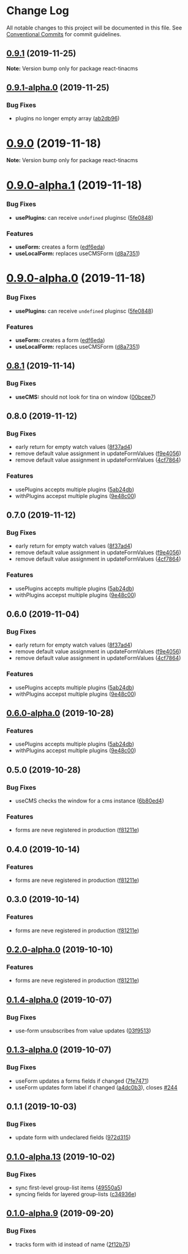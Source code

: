 # Change Log

All notable changes to this project will be documented in this file.
See [Conventional Commits](https://conventionalcommits.org) for commit guidelines.

## [0.9.1](https://github.com/tinacms/tinacms/compare/react-tinacms@0.9.1-alpha.0...react-tinacms@0.9.1) (2019-11-25)

**Note:** Version bump only for package react-tinacms





## [0.9.1-alpha.0](https://github.com/tinacms/tinacms/compare/react-tinacms@0.9.0...react-tinacms@0.9.1-alpha.0) (2019-11-25)


### Bug Fixes

* plugins no longer empty array ([ab2db96](https://github.com/tinacms/tinacms/commit/ab2db96))





# [0.9.0](https://github.com/tinacms/tinacms/compare/react-tinacms@0.9.0-alpha.1...react-tinacms@0.9.0) (2019-11-18)

**Note:** Version bump only for package react-tinacms





# [0.9.0-alpha.1](https://github.com/tinacms/tinacms/compare/react-tinacms@0.8.1...react-tinacms@0.9.0-alpha.1) (2019-11-18)


### Bug Fixes

* **usePlugins:** can receive `undefined` pluginsc ([5fe0848](https://github.com/tinacms/tinacms/commit/5fe0848))


### Features

* **useForm:** creates a form ([edf6eda](https://github.com/tinacms/tinacms/commit/edf6eda))
* **useLocalForm:** replaces useCMSForm ([d8a7351](https://github.com/tinacms/tinacms/commit/d8a7351))





# [0.9.0-alpha.0](https://github.com/tinacms/tinacms/compare/react-tinacms@0.8.1...react-tinacms@0.9.0-alpha.0) (2019-11-18)


### Bug Fixes

* **usePlugins:** can receive `undefined` pluginsc ([5fe0848](https://github.com/tinacms/tinacms/commit/5fe0848))


### Features

* **useForm:** creates a form ([edf6eda](https://github.com/tinacms/tinacms/commit/edf6eda))
* **useLocalForm:** replaces useCMSForm ([d8a7351](https://github.com/tinacms/tinacms/commit/d8a7351))





## [0.8.1](https://github.com/tinacms/tinacms/compare/react-tinacms@0.8.0...react-tinacms@0.8.1) (2019-11-14)


### Bug Fixes

* **useCMS:** should not look for tina on window ([00bcee7](https://github.com/tinacms/tinacms/commit/00bcee7))





## 0.8.0 (2019-11-12)

### Bug Fixes

- early return for empty watch values ([8f37ad4](https://github.com/tinacms/tinacms/commit/8f37ad4))
- remove default value assignment in updateFormValues ([f9e4056](https://github.com/tinacms/tinacms/commit/f9e4056))
- remove default value assignment in updateFormValues ([4cf7864](https://github.com/tinacms/tinacms/commit/4cf7864))

### Features

- usePlugins accepts multiple plugins ([5ab24db](https://github.com/tinacms/tinacms/commit/5ab24db))
- withPlugins accepst multiple plugins ([9e48c00](https://github.com/tinacms/tinacms/commit/9e48c00))

## 0.7.0 (2019-11-12)

### Bug Fixes

- early return for empty watch values ([8f37ad4](https://github.com/tinacms/tinacms/commit/8f37ad4))
- remove default value assignment in updateFormValues ([f9e4056](https://github.com/tinacms/tinacms/commit/f9e4056))
- remove default value assignment in updateFormValues ([4cf7864](https://github.com/tinacms/tinacms/commit/4cf7864))

### Features

- usePlugins accepts multiple plugins ([5ab24db](https://github.com/tinacms/tinacms/commit/5ab24db))
- withPlugins accepst multiple plugins ([9e48c00](https://github.com/tinacms/tinacms/commit/9e48c00))

## 0.6.0 (2019-11-04)

### Bug Fixes

- early return for empty watch values ([8f37ad4](https://github.com/tinacms/tinacms/commit/8f37ad4))
- remove default value assignment in updateFormValues ([f9e4056](https://github.com/tinacms/tinacms/commit/f9e4056))
- remove default value assignment in updateFormValues ([4cf7864](https://github.com/tinacms/tinacms/commit/4cf7864))

### Features

- usePlugins accepts multiple plugins ([5ab24db](https://github.com/tinacms/tinacms/commit/5ab24db))
- withPlugins accepst multiple plugins ([9e48c00](https://github.com/tinacms/tinacms/commit/9e48c00))

## [0.6.0-alpha.0](https://github.com/tinacms/tinacms/compare/react-tinacms@0.5.0-alpha.0...react-tinacms@0.6.0-alpha.0) (2019-10-28)

### Features

- usePlugins accepts multiple plugins ([5ab24db](https://github.com/tinacms/tinacms/commit/5ab24db))
- withPlugins accepst multiple plugins ([9e48c00](https://github.com/tinacms/tinacms/commit/9e48c00))

## 0.5.0 (2019-10-28)

### Bug Fixes

- useCMS checks the window for a cms instance ([6b80ed4](https://github.com/tinacms/tinacms/commit/6b80ed4))

### Features

- forms are neve registered in production ([f81211e](https://github.com/tinacms/tinacms/commit/f81211e))

## 0.4.0 (2019-10-14)

### Features

- forms are neve registered in production ([f81211e](https://github.com/tinacms/tinacms/commit/f81211e))

## 0.3.0 (2019-10-14)

### Features

- forms are neve registered in production ([f81211e](https://github.com/tinacms/tinacms/commit/f81211e))

## [0.2.0-alpha.0](https://github.com/tinacms/tinacms/compare/react-tinacms@0.1.1...react-tinacms@0.2.0-alpha.0) (2019-10-10)

### Features

- forms are neve registered in production ([f81211e](https://github.com/tinacms/tinacms/commit/f81211e))

## [0.1.4-alpha.0](https://github.com/tinacms/tinacms/compare/react-tinacms@0.1.3...react-tinacms@0.1.4-alpha.0) (2019-10-07)

### Bug Fixes

- use-form unsubscribes from value updates ([03f9513](https://github.com/tinacms/tinacms/commit/03f9513))

## [0.1.3-alpha.0](https://github.com/tinacms/tinacms/compare/react-tinacms@0.1.1...react-tinacms@0.1.3-alpha.0) (2019-10-07)

### Bug Fixes

- useForm updates a forms fields if changed ([7fe7471](https://github.com/tinacms/tinacms/commit/7fe7471))
- useForm updates form label if changed ([a4dc0b3](https://github.com/tinacms/tinacms/commit/a4dc0b3)), closes [#244](https://github.com/tinacms/tinacms/issues/244)

## 0.1.1 (2019-10-03)

### Bug Fixes

- update form with undeclared fields ([972d315](https://github.com/tinacms/tinacms/commit/972d315))

## [0.1.0-alpha.13](https://github.com/tinacms/tinacms/compare/react-tinacms@0.1.0-alpha.12...react-tinacms@0.1.0-alpha.13) (2019-10-02)

### Bug Fixes

- sync first-level group-list items ([49550a5](https://github.com/tinacms/tinacms/commit/49550a5))
- syncing fields for layered group-lists ([c34936e](https://github.com/tinacms/tinacms/commit/c34936e))

## [0.1.0-alpha.9](https://github.com/tinacms/tinacms/compare/react-tinacms@0.1.0-alpha.8...react-tinacms@0.1.0-alpha.9) (2019-09-20)

### Bug Fixes

- tracks form with id instead of name ([2f12b75](https://github.com/tinacms/tinacms/commit/2f12b75))
